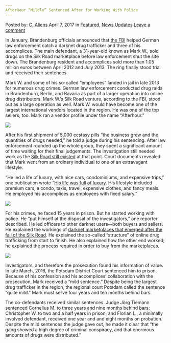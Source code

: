```yaml
---
AfterHour “Mildly” Sentenced After for Working With Police
---
```

<article class="post-listing post-19047 post type-post status-publish format-standard has-post-thumbnail hentry  tag-afterhour tag-mildly tag-police tag-sentenced tag-working">
    <div class="post-inner">
        <span>Posted by: <a href="https://www.deepdotweb.com/author/caliens/" title="">C. Aliens </a></span>
    <span>April 7, 2017</span>
    <span>in <a href="https://www.deepdotweb.com/category/deepdot-news/" rel="category tag">Featured</a>, <a href="https://www.deepdotweb.com/category/news-updates/" rel="category tag">News Updates</a></span>
    <span><a href="https://www.deepdotweb.com/2017/04/07/afterhour-mildly-sentenced-working-police/#respond">Leave a comment</a></span>
    </p>
    <div class="clear"></div>
    <div class="entry">
    <p>In January, Brandenburg officials announced that <a href="https://www.deepdotweb.com/tag/fbi/">the FBI</a> helped German law enforcement catch a darknet drug trafficker and three of his accomplices. The main defendant, a 31-year-old known as Mark W., sold drugs on the Silk Road marketplace before law enforcement shut the site down. The Brandenburg resident and accomplices sold more than 1.05 million euros between April 2012 and July 2013. The ring finally stood trial and received their sentences.</p>
    <p>Mark W. and some of his so-called “employees” landed in jail in late 2013 for numerous drug crimes. German law enforcement conducted drug raids in Brandenburg, Berlin, and Bavaria as part of a larger operation into online drug distributors. Mark W.&#8217;s Silk Road venture, according to the FBI, stood out as a large operation as well. Mark W. would have become one of the largest international vendors located in the region. He was one of the top sellers, too. Mark ran a vendor profile under the name “Afterhour​.”</p>
    <p><img class="wp-image-19052 aligncenter" src="https://www.deepdotweb.com/wp-content/uploads/2017/04/word-image-12.png" srcset="https://www.deepdotweb.com/wp-content/uploads/2017/04/word-image-12.png 762w, https://www.deepdotweb.com/wp-content/uploads/2017/04/word-image-12-300x173.png 300w" sizes="(max-width: 762px) 100vw, 762px" /></p>
    <p>After his first shipment of 5,000 ecstasy pills &#8220;the business grew and the quantities of drugs needed,” he told a judge during his sentencing. After law enforcement rounded up the whole group, they spent a significant amount of time waiting for their final judgements. The investigation still needed work as the <a href="https://www.deepdotweb.com/tag/silk/">Silk Road still existed</a> at that point. Court documents revealed that Mark went from an ordinary individual to one of an extravagant lifestyle.</p>
    <p>“He led a life of luxury, with nice cars, condominiums, and expensive trips,&#8221; one publication wrote “<a href="http://m.maz-online.de/Lokales/Brandenburg-Havel/Mildes-Urteil-fuer-Darknet-Dealer">His life was full of luxury</a>. His lifestyle included premium cars, a condo, taxis, travel, expensive clothes, and fancy meals. He employed his accomplices as employees with fixed salary.”</p>
    <p><img class="wp-image-19053 aligncenter" src="https://www.deepdotweb.com/wp-content/uploads/2017/04/word-image-13.png" srcset="https://www.deepdotweb.com/wp-content/uploads/2017/04/word-image-13.png 949w, https://www.deepdotweb.com/wp-content/uploads/2017/04/word-image-13-300x105.png 300w" sizes="(max-width: 949px) 100vw, 949px" /></p>
    <p>For his crimes, he faced 15 years in prison. But he started working with police. He &#8220;put himself at the disposal of the investigators,&#8221; one reporter described. He led officers to other darknet users—both buyers and sellers. He explained the workings of <a href="https://www.deepdotweb.com/marketplace-directory/categories/top-markets/">darknet marketplaces that emerged after the fall of the Silk Road</a>. He explained the so-called &#8220;structure&#8221; of online drug trafficking from start to finish. He also explained how the other end worked; he explained the process required in order to buy from the marketplaces.</p>
    <p><img class="wp-image-19054 aligncenter" src="https://www.deepdotweb.com/wp-content/uploads/2017/04/word-image-8.jpeg" srcset="https://www.deepdotweb.com/wp-content/uploads/2017/04/word-image-8.jpeg 320w, https://www.deepdotweb.com/wp-content/uploads/2017/04/word-image-8-300x200.jpeg 300w" sizes="(max-width: 320px) 100vw, 320px" /></p>
    <p>Investigators, and therefore the prosecution found his information of value. In late March, 2016, the Potsdam District Court sentenced him to prison. Because of his confession and his accomplices’ collaboration with the prosecution, Mark received a &#8220;mild sentence.” Despite being the Iargest drug trafficker in the region, the regional court Potsdam called the sentence &#8220;quite mild.” Mark must serve four years and ten months behind bars.</p>
    <p>The co-defendants received similar sentences. Judge Jörg Tiemann sentenced Cornelius M. to three years and nine months behind bars; Christopher W. to two and a half years in prison; and Florian L., a minimally involved defendant, received one year and and eight months on probation. Despite the mild sentences the judge gave out, he made it clear that “the gang showed a high degree of criminal conspiracy, and that enormous amounts of drugs were distributed.”</p>
    </div>
    <span style="display:none"><a href="https://www.deepdotweb.com/tag/afterhour/" rel="tag">afterhour</a> <a href="https://www.deepdotweb.com/tag/mildly/" rel="tag">mildly</a> <a href="https://www.deepdotweb.com/tag/police/" rel="tag">police</a> <a href="https://www.deepdotweb.com/tag/sentenced/" rel="tag">sentenced</a> <a href="https://www.deepdotweb.com/tag/working/" rel="tag">working</a></span> <span style="display:none" class="updated">2017-04-07</span>
    <div style="display:none" class="vcard author" itemprop="author" itemscope itemtype="http://schema.org/Person"><strong class="fn" itemprop="name"><a href="https://www.deepdotweb.com/author/caliens/" title="Posts by C. Aliens" rel="author">C. Aliens</a></strong></div>
    </div>
</article>

